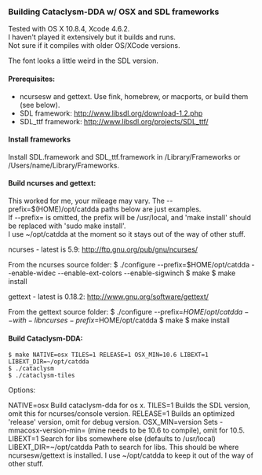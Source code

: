 ### Building Cataclysm-DDA w/ OSX and SDL frameworks

Tested with OS X 10.8.4, Xcode 4.6.2.  
I haven't played it extensively but it builds and runs.  
Not sure if it compiles with older OS/XCode versions.

The font looks a little weird in the SDL version.

#### Prerequisites:

- ncursesw and gettext. Use fink, homebrew, or macports, or build them (see below).
- SDL framework: http://www.libsdl.org/download-1.2.php  
- SDL\_ttf framework: http://www.libsdl.org/projects/SDL_ttf/

#### Install frameworks

Install SDL.framework and SDL\_ttf.framework in /Library/Frameworks
or /Users/name/Library/Frameworks.

#### Build ncurses and gettext:

This worked for me, your mileage may vary. The --prefix=$(HOME)/opt/catdda paths below are just examples.  
If --prefix= is omitted, the prefix will be /usr/local, and 'make install' should be replaced with 'sudo make install'.  
I use ~/opt/catdda at the moment so it stays out of the way of other stuff.

ncurses - latest is 5.9: http://ftp.gnu.org/pub/gnu/ncurses/

From the ncurses source folder:
    $ ./configure --prefix=$HOME/opt/catdda --enable-widec --enable-ext-colors --enable-sigwinch
    $ make
    $ make install

gettext - latest is 0.18.2: http://www.gnu.org/software/gettext/

From the gettext source folder:
    $ ./configure --prefix=$HOME/opt/catdda --with-libncurses-prefix=$HOME/opt/catdda
    $ make
    $ make install

#### Build Cataclysm-DDA:

    $ make NATIVE=osx TILES=1 RELEASE=1 OSX_MIN=10.6 LIBEXT=1 LIBEXT_DIR=~/opt/catdda
    $ ./cataclysm
    $ ./cataclysm-tiles

Options:

NATIVE=osx
    Build cataclysm-dda for os x.
TILES=1
    Builds the SDL version, omit this for ncurses/console version.
RELEASE=1
    Builds an optimized 'release' version, omit for debug version.
OSX_MIN=version
    Sets -mmacosx-version-min= (mine needs to be 10.6 to compile), omit for 10.5.
LIBEXT=1
    Search for libs somewhere else (defaults to /usr/local)
LIBEXT_DIR=~/opt/catdda
    Path to search for libs. This should be where ncursesw/gettext is installed. I use ~/opt/catdda to keep it out of the way of other stuff.
